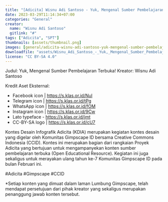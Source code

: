 ```yaml
---
title: "[Adicita] Wisnu Adi Santoso - Yuk, Mengenal Sumber Pembelajaran Terbuka"
date: 2023-03-29T11:14:34+07:00
categories: "General"
creator: 
  name: "Wisnu Adi Santoso"
  gitlink: "#"
tags: ["Adicita", "SPT"]
thumbnails: [assets/thumbnail.png]
images: [general/adicita-wisnu-adi-santoso-yuk-mengenal-sumber-pembelajaran-terbuka/assets/thumbnail.png]
downloadfile: "assets/Wisnu_Adi_Santoso_-_Yuk,_Mengenal_Sumber_Pembelajaran_Terbuka.zip"
license: "CC BY-SA 4.0"
---
```

Judul: Yuk, Mengenal Sumber Pembelajaran Terbuka!
Kreator: Wisnu Adi Santoso


<!--more-->
Kredit Aset Eksternal:
- Facebook icon | https://s.klas.or.id/Nul
- Telegram icon | https://s.klas.or.id/tPg
- WhatsApp icon | https://s.klas.or.id/fOM
- Instagram icon | https://s.klas.or.id/9Cw
- Lato typeface - https://s.klas.or.id/jmt
- CC-BY-SA logo | https://s.klas.or.id/cU7

Kontes Desain Infografik Adicita (KDIA) merupakan kegiatan kontes desain yang digelar oleh Komunitas Gimpscape ID bersama Creative Commons Indonesia (CCID). Kontes ini merupakan bagian dari rangkaian Proyek Adicita yang bertujuan untuk mengampanyekan konten sumber pembelajaran terbuka (Open Educational Resource). Kegiatan ini juga sekaligus untuk merayakan ulang tahun ke-7 Komunitas Gimpscape ID pada bulan Februari ini.

#Adicita #Gimpscape #CCID

*Setiap konten yang dimuat dalam laman Lumbung Gimpscape, telah mendapat persetujuan dari pihak kreator yang sekaligus merupakan penanggung jawab konten tersebut.
